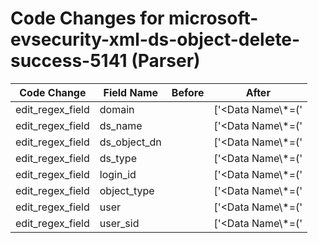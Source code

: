 # Code Changes for microsoft-evsecurity-xml-ds-object-delete-success-5141 (Parser)

| Code Change | Field Name | Before | After |
|-------------|------------|--------|-------|
| edit_regex_field | domain |  | ['<Data Name\\*=(\'|")SubjectDomainName(\'|")>(|({domain}[^<]+?))</Data>'] |
| edit_regex_field | ds_name |  | ['<Data Name\\*=(\'|")DSName(\'|")>(|({ds_name}[^<]+?))</Data>'] |
| edit_regex_field | ds_object_dn |  | ['<Data Name\\*=(\'|")ObjectDN(\'|")>(|({ds_object_dn}[^<]+?))</Data>'] |
| edit_regex_field | ds_type |  | ['<Data Name\\*=(\'|")DSType(\'|")>(|({ds_type}[^<]+?))</Data>'] |
| edit_regex_field | login_id |  | ['<Data Name\\*=(\'|")SubjectLogonId(\'|")>(|({login_id}[^<]+?))</Data>'] |
| edit_regex_field | object_type |  | ['<Data Name\\*=(\'|")ObjectClass(\'|")>(|({object_type}[^<]+?))</Data>'] |
| edit_regex_field | user |  | ['<Data Name\\*=(\'|")SubjectUserName(\'|")>(|({user}[\w\.\-\!\#\^\~]{1,40}\$?))</Data>'] |
| edit_regex_field | user_sid |  | ['<Data Name\\*=(\'|")SubjectUserSid(\'|")>(|({user_sid}[^<]+?))</Data>'] |